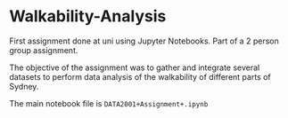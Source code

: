 # Walkability-Analysis

First assignment done at uni using Jupyter Notebooks. Part of a 2 person group assignment. 

The objective of the assignment was to gather and integrate several datasets to perform data analysis of the walkability of different parts of Sydney.

The main notebook file is `DATA2001+Assignment+.ipynb`
